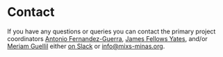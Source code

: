 # Contact

If you have any questions or queries you can contact the primary project coordinators [Antonio Fernandez-Guerra](https://globe.ku.dk/research/geogenetics/microbial-ecogenomics-group/), [James Fellows Yates](https://www.eva.mpg.de/archaeogenetics/staff/james-fellows-yates/), and/or [Meriam Guellil](https://www.heas.at/about/members/meriam-guellil/) either [on Slack](about/get-involved.md) or [info@mixs-minas.org](mailto:info@mixs-minas.org).
